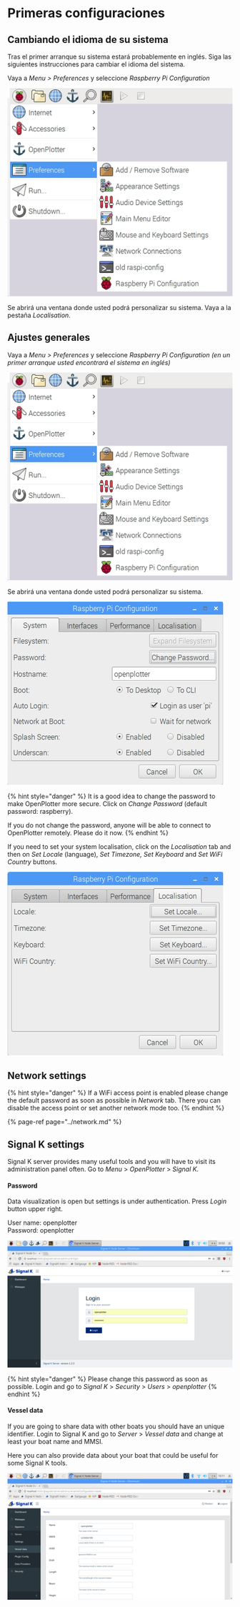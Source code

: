 # Primeras configuraciones

## Cambiando el idioma de su sistema

Tras el primer arranque su sistema estará probablemente en inglés. Siga las siguientes instrucciones para cambiar el idioma del sistema.

Vaya a _Menu &gt; Preferences_ y seleccione _Raspberry Pi Configuration_ 

![](../.gitbook/assets/rpisetup1.jpg)

Se abrirá una ventana donde usted podrá personalizar su sistema. Vaya a la pestaña _Localisation_.

## Ajustes generales

Vaya a _Menu &gt; Preferences_ y seleccione _Raspberry Pi Configuration \(en un primer arranque usted encontrará el sistema en inglés\)_

![](../.gitbook/assets/rpisetup1.jpg)

Se abrirá una ventana donde usted podrá personalizar su sistema. 

![](../.gitbook/assets/rpisetup3.jpg)

{% hint style="danger" %}
It is a good idea to change the password to make OpenPlotter more secure. Click on _Change Password_ \(default password: raspberry\).

If you do not change the password, anyone will be able to connect to OpenPlotter remotely. Please do it now.
{% endhint %}

If you need to set your system localisation, click on the _Localisation_ tab and then on _Set Locale_ \(language\), _Set Timezone, Set Keyboard_ and _Set WiFi Country_ buttons.

![](../.gitbook/assets/rpisetup2.jpg)

## Network settings

{% hint style="danger" %}
If a WiFi access point is enabled please change the default password as soon as possible in _Network_ tab. There you can disable the access point or set another network mode too.
{% endhint %}

{% page-ref page="../network.md" %}

## Signal K settings

Signal K server provides many useful tools and you will have to visit its administration panel often. Go to _Menu_ &gt; _OpenPlotter_ &gt; _Signal K._

#### Password

Data visualization is open but settings is under authentication. Press _Login_ button upper right.

User name: openplotter  
Password: openplotter

![](../.gitbook/assets/sk_login.png)

{% hint style="danger" %}
Please change this password as soon as possible. Login and go to _Signal K_ &gt; _Security_ &gt; _Users_ &gt; _openplotter_
{% endhint %}

#### Vessel data

If you are going to share data with other boats you should have an unique identifier. Login to Signal K and go to _Server_ &gt; _Vessel_ _data_ and change at least your boat name and MMSI.

Here you can also provide data about your boat that could be useful for some Signal K tools.

![](../.gitbook/assets/sk_vessel_data.png)

